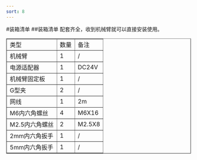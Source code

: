 ```yaml
---
sort: 8
---
```

#装箱清单
##装箱清单
配套齐全，收到机械臂就可以直接安装使用。
<center>
<table border="1">
    <tr><td>类型</td><td>数量</td><td>备注</td></tr>
    <tr><td>机械臂</td><td>1</td><td>/</td></tr>
    <tr><td>电源适配器</td><td>1</td><td>DC24V</td></tr>
    <tr><td>机械臂固定板</td><td>1</td><td>/</td></tr>
    <tr><td>G型夹</td><td>2</td><td>/</td></tr>
    <tr><td>网线</td><td>1</td><td>2m</td><tr>
    <tr><td>M6内六角螺丝</td><td>4</td><td>M6X16</td></tr>
    <tr><td>M2.5内六角螺丝</td><td>2</td><td>M2.5X8</td></tr>
    <tr><td>2mm内六角扳手</td><td>1</td><td>/</td></tr>
    <tr><td>5mm内六角扳手</td><td>1</td><td>/</td></tr>
</table>
</center>